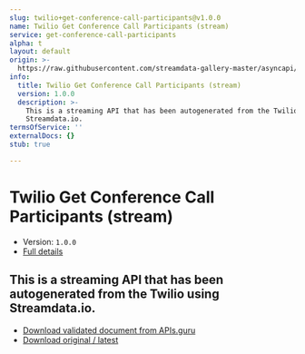 ```yaml
---
slug: twilio+get-conference-call-participants@v1.0.0
name: Twilio Get Conference Call Participants (stream)
service: get-conference-call-participants
alpha: t
layout: default
origin: >-
  https://raw.githubusercontent.com/streamdata-gallery-master/asyncapi/master/_listings/twilio/twilio-get-conference-call-participants-stream-async.md
info:
  title: Twilio Get Conference Call Participants (stream)
  version: 1.0.0
  description: >-
    This is a streaming API that has been autogenerated from the Twilio using
    Streamdata.io.
termsOfService: ''
externalDocs: {}
stub: true

---
```

# Twilio Get Conference Call Participants (stream)

* Version: `1.0.0`
* [Full details](../html/twilio+get-conference-call-participants@v1.0.0.html)



## This is a streaming API that has been autogenerated from the Twilio using Streamdata.io.



* [Download validated document from APIs.guru](https://raw.githubusercontent.com/APIs-guru/asyncapi-directory/master/docs/APIs/twilio%2Bget-conference-call-participants%40v1.0.0.yaml)
* [Download original / latest](https://raw.githubusercontent.com/streamdata-gallery-master/asyncapi/master/_listings/twilio/twilio-get-conference-call-participants-stream-async.md)

<script type="application/ld+json">
{
  "@context": "http://schema.org/",
  "@type": "WebAPI",
  "description": "This is a streaming API that has been autogenerated from the Twilio using Streamdata.io.",
  "documentation": "",

  "name": "Twilio Get Conference Call Participants (stream)"
}
</script>
